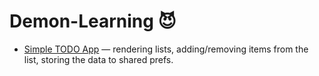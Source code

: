 # Demon-Learning 😈

- [Simple TODO App](https://github.com/nivisi/Demon-Learning/tree/develop/simple_todo) — rendering lists, adding/removing items from the list, storing the data to shared prefs.
